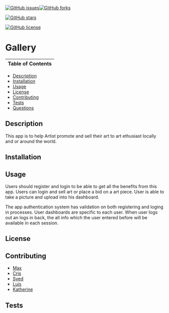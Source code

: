 [![GitHub issues](https://img.shields.io/github/issues/kthendavid04/gallery)](https://github.com/kthendavid04/gallery/issues)[![GitHub forks](https://img.shields.io/github/forks/kthendavid04/gallery)](https://github.com/kthendavid04/gallery/network)

[![GitHub stars](https://img.shields.io/github/stars/kthendavid04/gallery)](https://github.com/kthendavid04/gallery/stargazers)

[![GitHub license](https://img.shields.io/github/license/kthendavid04/gallery)](https://github.com/kthendavid04/gallery)


# Gallery
 Table of Contents|
------------ | 
  * [Description](#description)
  * [Installation](#installation) 
  * [Usage](#usage)
  * [License](#license)
  * [Contributing](#contributing)
  * [Tests](#tests)
  * [Questions](#questions)

## Description
This app is to help Artist promote and sell their art to art ethusiast locally and or around the world.

## Installation

## Usage
Users should register and login to be able to get all the benefits from this app. Users can login and sell art or place a bid on a art piece. User is able to take a picture and upload into his dashboard.

 The app authentication system has validation on both registering and loging in processes. User dashboards are specific to each user. 
 When user logs out an logs in back, the all info which the user entered before will be available in each session.

## License

## Contributing
* [Max](https://github.com/the64man1)
* [Cris](https://github.com/CrisC3)
* [Syed](https://github.com/rizvi5a)
* [Luis](https://github.com/CuevasLuis)
* [Katherine](https://github.com/kthendavid04)


## Tests







